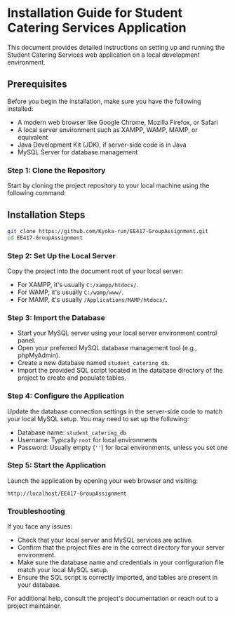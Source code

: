 # Installation Guide for Student Catering Services Application

This document provides detailed instructions on setting up and running the Student Catering Services web application on a local development environment.

## Prerequisites

Before you begin the installation, make sure you have the following installed:
- A modern web browser like Google Chrome, Mozilla Firefox, or Safari
- A local server environment such as XAMPP, WAMP, MAMP, or equivalent
- Java Development Kit (JDK), if server-side code is in Java
- MySQL Server for database management

### Step 1: Clone the Repository

Start by cloning the project repository to your local machine using the following command:


## Installation Steps
```bash
git clone https://github.com/Kyoka-run/EE417-GroupAssignment.git
cd EE417-GroupAssignment
```

### Step 2: Set Up the Local Server

Copy the project into the document root of your local server:

- For XAMPP, it's usually `C:/xampp/htdocs/`.
- For WAMP, it's usually `C:/wamp/www/`.
- For MAMP, it's usually `/Applications/MAMP/htdocs/`.

### Step 3: Import the Database

- Start your MySQL server using your local server environment control panel.
- Open your preferred MySQL database management tool (e.g., phpMyAdmin).
- Create a new database named `student_catering_db`.
- Import the provided SQL script located in the database directory of the project to create and populate tables.

### Step 4: Configure the Application

Update the database connection settings in the server-side code to match your local MySQL setup. You may need to set up the following:

- Database name: `student_catering_db`
- Username: Typically `root` for local environments
- Password: Usually empty (`''`) for local environments, unless you set one

### Step 5: Start the Application

Launch the application by opening your web browser and visiting:

```
http://localhost/EE417-GroupAssignment
```

### Troubleshooting

If you face any issues:

- Check that your local server and MySQL services are active.
- Confirm that the project files are in the correct directory for your server environment.
- Make sure the database name and credentials in your configuration file match your local MySQL setup.
- Ensure the SQL script is correctly imported, and tables are present in your database.

For additional help, consult the project's documentation or reach out to a project maintainer.

